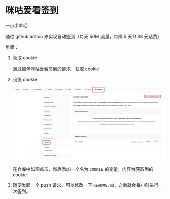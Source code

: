 # 咪咕爱看签到

一点小羊毛

通过 github action 来实现自动签到（每天 50M 流量，每隔 5 天 0.38 元话费）

步骤：

1. 获取 cookie

   通过抓包咪咕爱看签到的请求，获取 cookie

2. 设置 cookie

   ![image-20210111220035535](README.assets/image-20210111220035535.png)

   在仓库中如图点击，然后添加一个名为 `COOKIE` 的变量，内容为获取到的 cookie

3. 随便发起一个 push 请求，可以修改一下 `README.md`，之后就会每小时进行一次签到。

